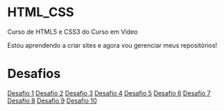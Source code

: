 # HTML_CSS
 Curso de HTML5 e CSS3 do Curso em Vídeo

Estou aprendendo a criar sites e agora vou gerenciar meus repositórios!

<h1>Desafios</h1>

<a href="desafios/d001/index.html" rel="next" target="_blank">Desafio 1</a>
<a href="desafios/d002/index.html" rel="next" target="_blank">Desafio 2</a>
<a href="desafios/d003/index.html" rel="next" target="_blank">Desafio 3</a>
<a href="desafios/d004/index.html" rel="next" target="_blank">Desafio 4</a>
<a href="desafios/d005/index.html" rel="next" target="_blank">Desafio 5</a>
<a href="desafios/d006/index.html" rel="next" target="_blank">Desafio 6</a>
<a href="desafios/d007/index.html" rel="next" target="_blank">Desafio 7</a>
<a href="desafios/d008/index.html" rel="next" target="_blank">Desafio 8</a>
<a href="desafios/d009/index.html" rel="next" target="_blank">Desafio 9</a>
<a href="desafios/d010/index.html" rel="next" target="_blank">Desafio 10</a>